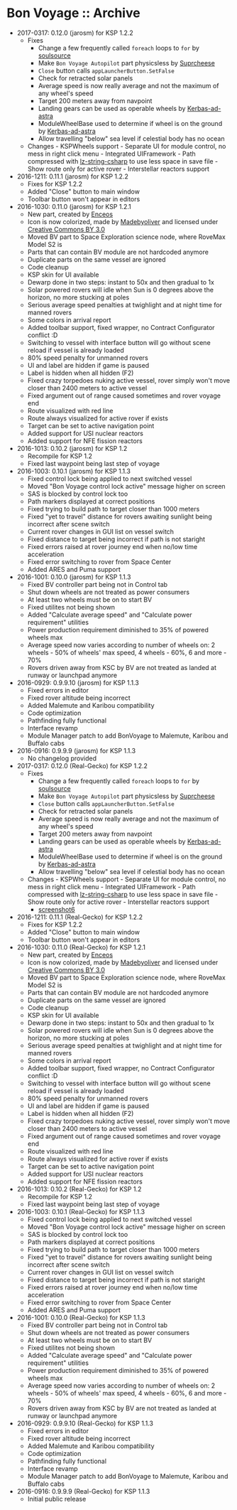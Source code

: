 # Bon Voyage :: Archive

* 2017-0317: 0.12.0 (jarosm) for KSP 1.2.2
	+ Fixes
		- Change a few frequently called `foreach` loops to `for` by [soulsource](https://github.com/Real-Gecko/KSP-BonVoyage/pull/3)
		- Make `Bon Voyage Autopilot` part physicsless by [Suprcheese](https://github.com/Real-Gecko/KSP-BonVoyage/pull/4)
		- `Close` button calls `appLauncherButton.SetFalse`
		- Check for retracted solar panels
		- Average speed is now really average and not the maximum of any wheel's speed
		- Target 200 meters away from navpoint
		- Landing gears can be used as operable wheels by [Kerbas-ad-astra](https://github.com/Real-Gecko/KSP-BonVoyage/pull/6)
		- ModuleWheelBase used to determine if wheel is on the ground by [Kerbas-ad-astra](https://github.com/Real-Gecko/KSP-BonVoyage/pull/6)
		- Allow travelling "below" sea level if celestial body has no ocean
	+ Changes
			- KSPWheels support
			- Separate UI for module control, no mess in right click menu
			- Integrated UIFramework
			- Path compressed with [lz-string-csharp](https://github.com/jawa-the-hutt/lz-string-csharp) to use less space in save file
			- Show route only for active rover
			- Interstellar reactors support
* 2016-1211: 0.11.1 (jarosm) for KSP 1.2.2
	+ Fixes for KSP 1.2.2
	+ Added "Close" button to main window
	+ Toolbar button won't appear in editors
* 2016-1030: 0.11.0 (jarosm) for KSP 1.2.1
	+ New part, created by [Enceos](http://forum.kerbalspaceprogram.com/index.php?/profile/110725-enceos/)
	+ Icon is now colorized, made by [Madebyoliver](http://www.flaticon.com/authors/madebyoliver) and licensed under [Creative Commons BY 3.0](http://creativecommons.org/licenses/by/3.0/)
	+ Moved BV part to Space Exploration science node, where RoveMax Model S2 is
	+ Parts that can contain BV module are not hardcoded anymore
	+ Duplicate parts on the same vessel are ignored
	+ Code cleanup
	+ KSP skin for UI available
	+ Dewarp done in two steps: instant to 50x and then gradual to 1x
	+ Solar powered rovers will idle when Sun is 0 degrees above the horizon, no more stucking at poles
	+ Serious average speed penalties at twighlight and at night time for manned rovers
	+ Some colors in arrival report
	+ Added toolbar support, fixed wrapper, no Contract Configurator conflict :D
	+ Switching to vessel with interface button will go without scene reload if vessel is already loaded
	+ 80% speed penalty for unmanned rovers
	+ UI and label are hidden if game is paused
	+ Label is hidden when all hidden (F2)
	+ Fixed crazy torpedoes nuking active vessel, rover simply won't move closer than 2400 meters to active vessel
	+ Fixed argument out of range caused sometimes and rover voyage end
	+ Route visualized with red line
	+ Route always visualized for active rover if exists
	+ Target can be set to active navigation point
	+ Added support for USI nuclear reactors
	+ Added support for NFE fission reactors
* 2016-1013: 0.10.2 (jarosm) for KSP 1.2
	+ Recompile for KSP 1.2
	+ Fixed last waypoint being last step of voyage
* 2016-1003: 0.10.1 (jarosm) for KSP 1.1.3
	+ Fixed control lock being applied to next switched vessel
	+ Moved "Bon Voyage control lock active" message higher on screen
	+ SAS is blocked by control lock too
	+ Path markers displayed at correct positions
	+ Fixed trying to build path to target closer than 1000 meters
	+ Fixed "yet to travel" distance for rovers awaiting sunlight being incorrect after scene switch
	+ Current rover changes in GUI list on vessel switch
	+ Fixed distance to target being incorrect if path is not staright
	+ Fixed errors raised at rover journey end when no/low time acceleration
	+ Fixed error switching to rover from Space Center
	+ Added ARES and Puma support
* 2016-1001: 0.10.0 (jarosm) for KSP 1.1.3
	+ Fixed BV controller part being not in Control tab
	+ Shut down wheels are not treated as power consumers
	+ At least two wheels must be on to start BV
	+ Fixed utilites not being shown
	+ Added "Calculate average speed" and "Calculate power requirement" utilities
	+ Power production requirement diminished to 35% of powered wheels max
	+ Average speed now varies according to number of wheels on: 2 wheels - 50% of wheels' max speed, 4 wheels - 60%, 6 and more - 70%
	+ Rovers driven away from KSC by BV are not treated as landed at runway or launchpad anymore
* 2016-0929: 0.9.9.10 (jarosm) for KSP 1.1.3
	+ Fixed errors in editor
	+ Fixed rover altitude being incorrect
	+ Added Malemute and Karibou compatibility
	+ Code optimization
	+ Pathfinding fully functional
	+ Interface revamp
	+ Module Manager patch to add BonVoyage to Malemute, Karibou and Buffalo cabs
* 2016-0916: 0.9.9.9 (jarosm) for KSP 1.1.3
	+ No changelog provided
* 2017-0317: 0.12.0 (Real-Gecko) for KSP 1.2.2
	+ Fixes
		- Change a few frequently called `foreach` loops to `for` by [soulsource](https://github.com/Real-Gecko/KSP-BonVoyage/pull/3)
		- Make `Bon Voyage Autopilot` part physicsless by [Suprcheese](https://github.com/Real-Gecko/KSP-BonVoyage/pull/4)
		- `Close` button calls `appLauncherButton.SetFalse`
		- Check for retracted solar panels
		- Average speed is now really average and not the maximum of any wheel's speed
		- Target 200 meters away from navpoint
		- Landing gears can be used as operable wheels by [Kerbas-ad-astra](https://github.com/Real-Gecko/KSP-BonVoyage/pull/6)
		- ModuleWheelBase used to determine if wheel is on the ground by [Kerbas-ad-astra](https://github.com/Real-Gecko/KSP-BonVoyage/pull/6)
		- Allow travelling "below" sea level if celestial body has no ocean
	+ Changes
			- KSPWheels support
			- Separate UI for module control, no mess in right click menu
			- Integrated UIFramework
			- Path compressed with [lz-string-csharp](https://github.com/jawa-the-hutt/lz-string-csharp) to use less space in save file
			- Show route only for active rover
			- Interstellar reactors support
		- [screenshot6](https://cloud.githubusercontent.com/assets/2231969/24061553/0af45ab2-0b82-11e7-81fb-807086ddb330.png)
* 2016-1211: 0.11.1 (Real-Gecko) for KSP 1.2.2
	+ Fixes for KSP 1.2.2
	+ Added "Close" button to main window
	+ Toolbar button won't appear in editors
* 2016-1030: 0.11.0 (Real-Gecko) for KSP 1.2.1
	+ New part, created by [Enceos](http://forum.kerbalspaceprogram.com/index.php?/profile/110725-enceos/)
	+ Icon is now colorized, made by [Madebyoliver](http://www.flaticon.com/authors/madebyoliver) and licensed under [Creative Commons BY 3.0](http://creativecommons.org/licenses/by/3.0/)
	+ Moved BV part to Space Exploration science node, where RoveMax Model S2 is
	+ Parts that can contain BV module are not hardcoded anymore
	+ Duplicate parts on the same vessel are ignored
	+ Code cleanup
	+ KSP skin for UI available
	+ Dewarp done in two steps: instant to 50x and then gradual to 1x
	+ Solar powered rovers will idle when Sun is 0 degrees above the horizon, no more stucking at poles
	+ Serious average speed penalties at twighlight and at night time for manned rovers
	+ Some colors in arrival report
	+ Added toolbar support, fixed wrapper, no Contract Configurator conflict :D
	+ Switching to vessel with interface button will go without scene reload if vessel is already loaded
	+ 80% speed penalty for unmanned rovers
	+ UI and label are hidden if game is paused
	+ Label is hidden when all hidden (F2)
	+ Fixed crazy torpedoes nuking active vessel, rover simply won't move closer than 2400 meters to active vessel
	+ Fixed argument out of range caused sometimes and rover voyage end
	+ Route visualized with red line
	+ Route always visualized for active rover if exists
	+ Target can be set to active navigation point
	+ Added support for USI nuclear reactors
	+ Added support for NFE fission reactors
* 2016-1013: 0.10.2 (Real-Gecko) for KSP 1.2
	+ Recompile for KSP 1.2
	+ Fixed last waypoint being last step of voyage
* 2016-1003: 0.10.1 (Real-Gecko) for KSP 1.1.3
	+ Fixed control lock being applied to next switched vessel
	+ Moved "Bon Voyage control lock active" message higher on screen
	+ SAS is blocked by control lock too
	+ Path markers displayed at correct positions
	+ Fixed trying to build path to target closer than 1000 meters
	+ Fixed "yet to travel" distance for rovers awaiting sunlight being incorrect after scene switch
	+ Current rover changes in GUI list on vessel switch
	+ Fixed distance to target being incorrect if path is not staright
	+ Fixed errors raised at rover journey end when no/low time acceleration
	+ Fixed error switching to rover from Space Center
	+ Added ARES and Puma support
* 2016-1001: 0.10.0 (Real-Gecko) for KSP 1.1.3
	+ Fixed BV controller part being not in Control tab
	+ Shut down wheels are not treated as power consumers
	+ At least two wheels must be on to start BV
	+ Fixed utilites not being shown
	+ Added "Calculate average speed" and "Calculate power requirement" utilities
	+ Power production requirement diminished to 35% of powered wheels max
	+ Average speed now varies according to number of wheels on: 2 wheels - 50% of wheels' max speed, 4 wheels - 60%, 6 and more - 70%
	+ Rovers driven away from KSC by BV are not treated as landed at runway or launchpad anymore
* 2016-0929: 0.9.9.10 (Real-Gecko) for KSP 1.1.3
	+ Fixed errors in editor
	+ Fixed rover altitude being incorrect
	+ Added Malemute and Karibou compatibility
	+ Code optimization
	+ Pathfinding fully functional
	+ Interface revamp
	+ Module Manager patch to add BonVoyage to Malemute, Karibou and Buffalo cabs
* 2016-0916: 0.9.9.9 (Real-Gecko) for KSP 1.1.3
	+ Initial public release
